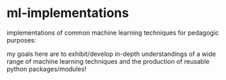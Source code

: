 # ml-implementations

implementations of common machine learning techniques for pedagogic purposes:

my goals here are to exhibit/develop in-depth understandings of a wide range of
machine learning techniques and the production of reusable python packages/modules!
